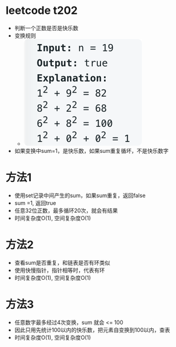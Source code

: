 # leetcode t202
- 判断一个正数是否是快乐数
- 变换规则
    - ![](./imgs/1.png)
- 如果变换中sum=1，是快乐数，如果sum重复循坏，不是快乐数字

    
# 方法1
- 使用set记录中间产生的sum，如果sum重复，返回false
- sum =1, 返回true
- 任意32位正数，最多循环20次，就会有结果
- 时间复杂度O(1), 空间复杂度O(1)

# 方法2
- 查看sum是否重复，和链表是否有环类似
- 使用快慢指针，指针相等时，代表有环
- 时间复杂度O(1), 空间复杂度O(1)

# 方法3
- 任意数字最多经过4次变换，sum 就会 <= 100
- 因此只用先统计100以内的快乐数，把元素自变换到100以内，查表
- 时间复杂度O(1), 空间复杂度O(1)
